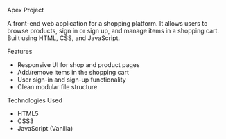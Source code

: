  Apex Project

A front-end web application for a shopping platform. It allows users to browse products, sign in or sign up, and manage items in a shopping cart. Built using HTML, CSS, and JavaScript.

Features

- Responsive UI for shop and product pages
- Add/remove items in the shopping cart
- User sign-in and sign-up functionality
- Clean modular file structure

 Technologies Used

- HTML5
- CSS3
- JavaScript (Vanilla)
